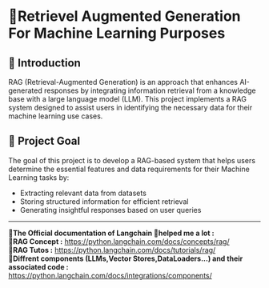 # 🔹Retrievel Augmented Generation For Machine Learning Purposes

## 📌 Introduction
RAG (Retrieval-Augmented Generation) is an approach that enhances AI-generated responses by integrating information retrieval from a knowledge base with a large language model (LLM). This project implements a RAG system designed to assist users in identifying the necessary data for their machine learning use cases.



## 🎯 Project Goal
The goal of this project is to develop a RAG-based system that helps users determine the essential features and data requirements for their Machine Learning tasks by:
- Extracting relevant data from datasets
- Storing structured information for efficient retrieval
- Generating insightful responses based on user queries                                      


---
**📒The Official documentation of Langchain 🦜helped me a lot :**   
   📍**RAG Concept :** https://python.langchain.com/docs/concepts/rag/  
   📍**RAG Tutos :** https://python.langchain.com/docs/tutorials/rag/  
   📍**Diffrent components (LLMs,Vector Stores,DataLoaders...) and their associated code :** https://python.langchain.com/docs/integrations/components/